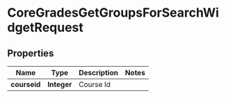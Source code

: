 

# CoreGradesGetGroupsForSearchWidgetRequest


## Properties

| Name | Type | Description | Notes |
|------------ | ------------- | ------------- | -------------|
|**courseid** | **Integer** | Course Id |  |



